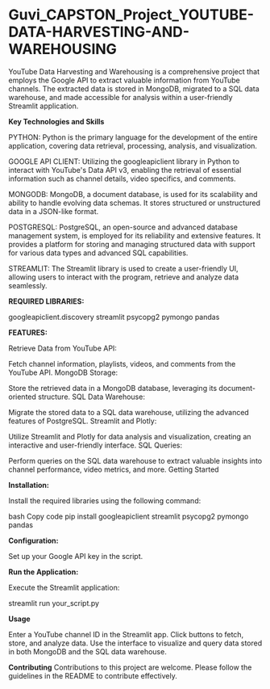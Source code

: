 # Guvi_CAPSTON_Project_YOUTUBE-DATA-HARVESTING-AND-WAREHOUSING

YouTube Data Harvesting and Warehousing is a comprehensive project that employs the Google API to extract valuable information from YouTube channels. The extracted data is stored in MongoDB, migrated to a SQL data warehouse, and made accessible for analysis within a user-friendly Streamlit application.

**Key Technologies and Skills**

PYTHON: Python is the primary language for the development of the entire application, covering data retrieval, processing, analysis, and visualization.

GOOGLE API CLIENT: Utilizing the googleapiclient library in Python to interact with YouTube's Data API v3, enabling the retrieval of essential information such as channel details, video specifics, and comments.

MONGODB: MongoDB, a document database, is used for its scalability and ability to handle evolving data schemas. It stores structured or unstructured data in a JSON-like format.

POSTGRESQL: PostgreSQL, an open-source and advanced database management system, is employed for its reliability and extensive features. It provides a platform for storing and managing structured data with support for various data types and advanced SQL capabilities.

STREAMLIT: The Streamlit library is used to create a user-friendly UI, allowing users to interact with the program, retrieve and analyze data seamlessly.

**REQUIRED LIBRARIES:**

googleapiclient.discovery
streamlit
psycopg2
pymongo
pandas

**FEATURES:**

Retrieve Data from YouTube API:

Fetch channel information, playlists, videos, and comments from the YouTube API.
MongoDB Storage:

Store the retrieved data in a MongoDB database, leveraging its document-oriented structure.
SQL Data Warehouse:

Migrate the stored data to a SQL data warehouse, utilizing the advanced features of PostgreSQL.
Streamlit and Plotly:

Utilize Streamlit and Plotly for data analysis and visualization, creating an interactive and user-friendly interface.
SQL Queries:

Perform queries on the SQL data warehouse to extract valuable insights into channel performance, video metrics, and more.
Getting Started

**Installation:**

Install the required libraries using the following command:

bash
Copy code
pip install googleapiclient streamlit psycopg2 pymongo pandas

**Configuration:**

Set up your Google API key in the script.

**Run the Application:**

Execute the Streamlit application:


streamlit run your_script.py

**Usage**

Enter a YouTube channel ID in the Streamlit app.
Click buttons to fetch, store, and analyze data.
Use the interface to visualize and query data stored in both MongoDB and the SQL data warehouse.

**Contributing**
Contributions to this project are welcome. Please follow the guidelines in the README to contribute effectively.
